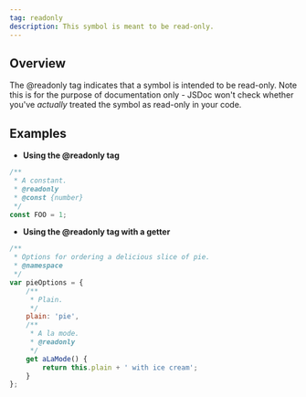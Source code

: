 ```yaml
---
tag: readonly
description: This symbol is meant to be read-only.
---
```


## Overview

The @readonly tag indicates that a symbol is intended to be read-only. Note this is for the purpose
of documentation only - JSDoc won't check whether you've _actually_ treated the symbol as read-only
in your code.


## Examples

- **Using the @readonly tag**

```js
/**
 * A constant.
 * @readonly
 * @const {number}
 */
const FOO = 1;
```


- **Using the @readonly tag with a getter**

```js
/**
 * Options for ordering a delicious slice of pie.
 * @namespace
 */
var pieOptions = {
	/**
	 * Plain.
	 */
	plain: 'pie',
	/**
	 * A la mode.
	 * @readonly
	 */
	get aLaMode() {
		return this.plain + ' with ice cream';
	}
};
```


